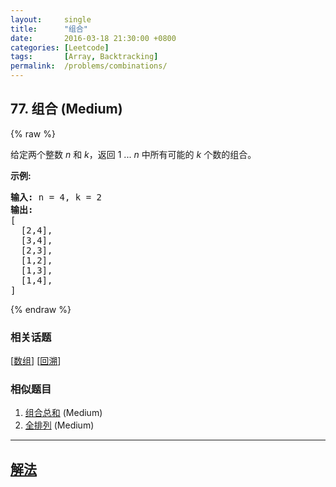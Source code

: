 ```yaml
---
layout:     single
title:      "组合"
date:       2016-03-18 21:30:00 +0800
categories: [Leetcode]
tags:       [Array, Backtracking]
permalink:  /problems/combinations/
---
```


## 77. 组合 (Medium)

{% raw %}

<p>给定两个整数 <em>n</em> 和 <em>k</em>，返回 1 ... <em>n </em>中所有可能的 <em>k</em> 个数的组合。</p>

<p><strong>示例:</strong></p>

<pre><strong>输入:</strong>&nbsp;n = 4, k = 2
<strong>输出:</strong>
[
  [2,4],
  [3,4],
  [2,3],
  [1,2],
  [1,3],
  [1,4],
]</pre>

{% endraw %}

### 相关话题
  [[数组](https://github.com/openset/leetcode/tree/master/tag/array/README.md)]
  [[回溯](https://github.com/openset/leetcode/tree/master/tag/backtracking/README.md)]

### 相似题目
  1. [组合总和](/problems/combination-sum) (Medium)
  1. [全排列](/problems/permutations) (Medium)

---

## [解法](https://github.com/openset/leetcode/tree/master/problems/combinations)
